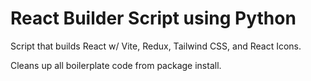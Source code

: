 # React Builder Script using Python
Script that builds React w/ Vite, Redux, Tailwind CSS, and React Icons.

Cleans up all boilerplate code from package install.
